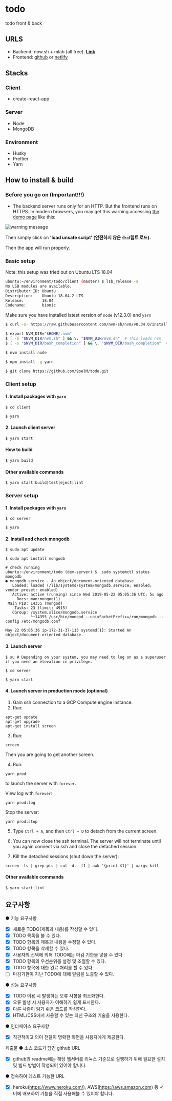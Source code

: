 # todo

todo front &amp; back

## URLS
- Backend: now.sh + mlab (all free). **[Link](https://zeit.co/joelmun/server/7lcnc0mco/logs)**
- Frontend: [github](https://9oelm.github.io/todo) or [netlify](https://joel-todos.netlify.com/)

## Stacks

### Client

- create-react-app

### Server

- Node
- MongoDB

### Environment

- Husky
- Prettier
- Yarn

## How to install & build

### Before you go on (Important!!!)

- The backend server runs only for an HTTP. But the frontend runs on HTTPS. In modern browsers, you may get this warning accessing [the demo page](https://joel-todos.netlify.com/) like this:

![warning message](./warning.PNG)

Then simply click on **'load unsafe script' (안전하지 않은 스크립트 로드).**

Then the app will run properly.

### Basic setup

Note: this setup was tried out on Ubuntu LTS 18.04

```bash
ubuntu:~/environment/todo/client (master) $ lsb_release -a
No LSB modules are available.
Distributor ID: Ubuntu
Description:    Ubuntu 18.04.2 LTS
Release:        18.04
Codename:       bionic
```

Make sure you have installed latest version of `node` (v12.3.0) and `yarn`

```bash
$ curl -o- https://raw.githubusercontent.com/nvm-sh/nvm/v0.34.0/install.sh | bash # install nvm

$ export NVM_DIR="$HOME/.nvm"
$ [ -s "$NVM_DIR/nvm.sh" ] && \. "$NVM_DIR/nvm.sh"  # This loads nvm
$ [ -s "$NVM_DIR/bash_completion" ] && \. "$NVM_DIR/bash_completion"  # This loads nvm bash_completion

$ nvm install node

$ npm install -g yarn

$ git clone https://github.com/9oelM/todo.git
```

### Client setup

#### 1. Install packages with `yarn`

```
$ cd client

$ yarn
```

#### 2. Launch client server

```
$ yarn start
```

#### How to build

```
$ yarn build
```

#### Other available commands

```
$ yarn start|build|test|eject|lint
```

### Server setup

#### 1. Install packages with `yarn`

```
$ cd server

$ yarn
```

#### 2. Install and check mongodb

```
$ sudo apt update

$ sudo apt install mongodb

# check running
ubuntu:~/environment/todo (dev-server) $  sudo systemctl status mongodb
● mongodb.service - An object/document-oriented database
   Loaded: loaded (/lib/systemd/system/mongodb.service; enabled; vendor preset: enabled)
   Active: active (running) since Wed 2019-05-22 05:05:36 UTC; 5s ago
     Docs: man:mongod(1)
 Main PID: 14355 (mongod)
    Tasks: 23 (limit: 4915)
   CGroup: /system.slice/mongodb.service
           └─14355 /usr/bin/mongod --unixSocketPrefix=/run/mongodb --config /etc/mongodb.conf

May 22 05:05:36 ip-172-31-37-115 systemd[1]: Started An object/document-oriented database.
```

#### 3. Launch server

```
$ su # Depending on your system, you may need to log on as a superuser if you need an elevation in privilege.

$ cd server

$ yarn start
```

#### 4. Launch server in production mode (optional)

1. Gain ssh connection to a GCP Compute engine instance.
2. Run:

```
apt-get update
apt-get upgrade
apt-get install screen
```

3. Run:

```
screen
```

Then you are going to get another screen.

4. Run:

```
yarn prod
```

to launch the server with `forever`.

View log with `forever`:

```
yarn prod:log
```

Stop the server:

```
yarn prod:stop
```

5. Type `Ctrl + A`, and then `Ctrl + D` to detach from the current screen.

6. You can now close the ssh terminal. The server will not terminate until you again connect via ssh and close the detached session.

7. Kill the detached sessions (shut down the server):

```
screen -ls | grep pts | cut -d. -f1 | awk '{print $1}' | xargs kill
```

#### Other available commands

```
$ yarn start|lint
```

## 요구사항

● 기능 요구사항

- [x] 새로운 TODO(제목과 내용)를 작성할 수 있다.
- [x] TODO 목록을 볼 수 있다.
- [x] TODO 항목의 제목과 내용을 수정할 수 있다.
- [x] TODO 항목을 삭제할 수 있다.
- [x] 사용자의 선택에 의해 TODO에는 마감 기한을 넣을 수 있다.
- [x] TODO 항목의 우선순위를 설정 및 조절할 수 있다.
- [x] TODO 항목에 대한 완료 처리를 할 수 있다.
- [ ] 마감기한이 지난 TODO에 대해 알림을 노출할 수 있다.

● 성능 요구사항

- [x] TODO 이용 시 발생하는 오류 사항을 최소화한다.
- [x] 오류 발생 시 사용자가 이해하기 쉽게 표시한다.
- [x] 다른 사람이 읽기 쉬운 코드를 작성한다.
- [x] HTML/CSS에서 사용할 수 있는 최신 구조와 기술을 사용한다.

● 인터페이스 요구사항

- [x] 직관적이고 의미 전달이 명확한 화면을 사용자에게 제공한다.

제출물
● 소스 코드가 담긴 github URL

- [x] github의 readme에는 해당 웹서버를 리눅스 기준으로 실행하기 위해 필요한 설치 및 빌드 방법이 작성되어 있어야 합니다.

● 접속하여 테스트 가능한 URL

- [x] heroku(https://www.heroku.com/), AWS(https://aws.amazon.com) 등
      서버에 배포하여 기능을 직접 사용해볼 수 있어야 합니다.
